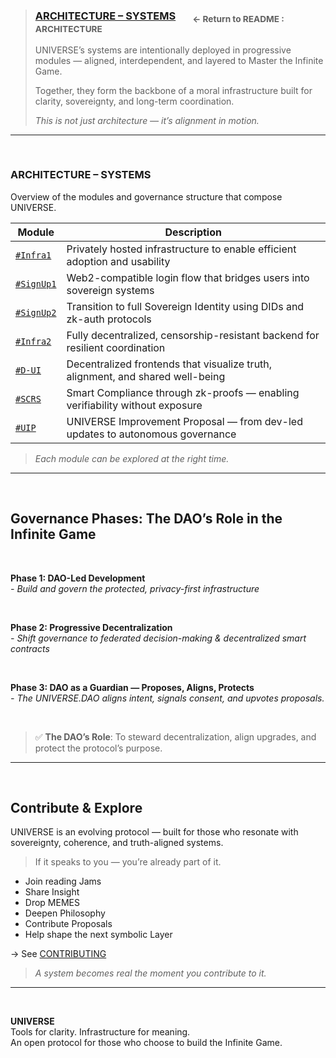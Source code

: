 >### [ARCHITECTURE – SYSTEMS](../README.md#intro-architecture) &nbsp;&nbsp;&nbsp;&nbsp;&nbsp; <sub>← Return to README : ARCHITECTURE 
>UNIVERSE’s systems are intentionally deployed in progressive modules — aligned, interdependent, and layered to Master the Infinite Game.
>
>Together, they form the backbone of a moral infrastructure built for clarity, sovereignty, and long-term coordination.
>
>_This is not just architecture — it’s alignment in motion._

---

<br>

### ARCHITECTURE – SYSTEMS

Overview of the modules and governance structure that compose UNIVERSE.


| **Module** | **Description** |
|------------|-----------------|
| [`#Infra1`](#infra1) | Privately hosted infrastructure to enable efficient adoption and usability |
| [`#SignUp1`](#signup1) | Web2-compatible login flow that bridges users into sovereign systems |
| [`#SignUp2`](#signup2) | Transition to full Sovereign Identity using DIDs and zk-auth protocols |
| [`#Infra2`](#infra2) | Fully decentralized, censorship-resistant backend for resilient coordination |
| [`#D-UI`](#d-ui) | Decentralized frontends that visualize truth, alignment, and shared well-being |
| [`#SCRS`](#scrs) | Smart Compliance through zk-proofs — enabling verifiability without exposure |
| [`#UIP`](#uip) | UNIVERSE Improvement Proposal — from dev-led updates to autonomous governance |

> _Each module can be explored at the right time._


---

<br>

## Governance Phases: The DAO’s Role in the Infinite Game

<br>

**Phase 1: DAO-Led Development**  
_- Build and govern the protected, privacy-first infrastructure_

<br>

**Phase 2: Progressive Decentralization**  
_- Shift governance to federated decision-making & decentralized smart contracts_

<br>

**Phase 3: DAO as a Guardian  — Proposes, Aligns, Protects** <br> 
_- The UNIVERSE.DAO aligns intent, signals consent, and upvotes proposals._ <br> 

<br>

>✅ **The DAO’s Role**: To steward decentralization, align upgrades, and protect the protocol’s purpose.

---

<br>

## Contribute & Explore

UNIVERSE is an evolving protocol — built for those who resonate with sovereignty, coherence, and truth-aligned systems.

> If it speaks to you — you’re already part of it.

- Join reading Jams 
- Share Insight  
- Drop MEMES
- Deepen Philosophy
- Contribute Proposals 
- Help shape the next symbolic Layer

→ See [CONTRIBUTING](../CONTRIBUTING.md)


> _A system becomes real the moment you contribute to it._

---

<br>

**UNIVERSE**  
Tools for clarity. Infrastructure for meaning.  
An open protocol for those who choose to build the Infinite Game.
